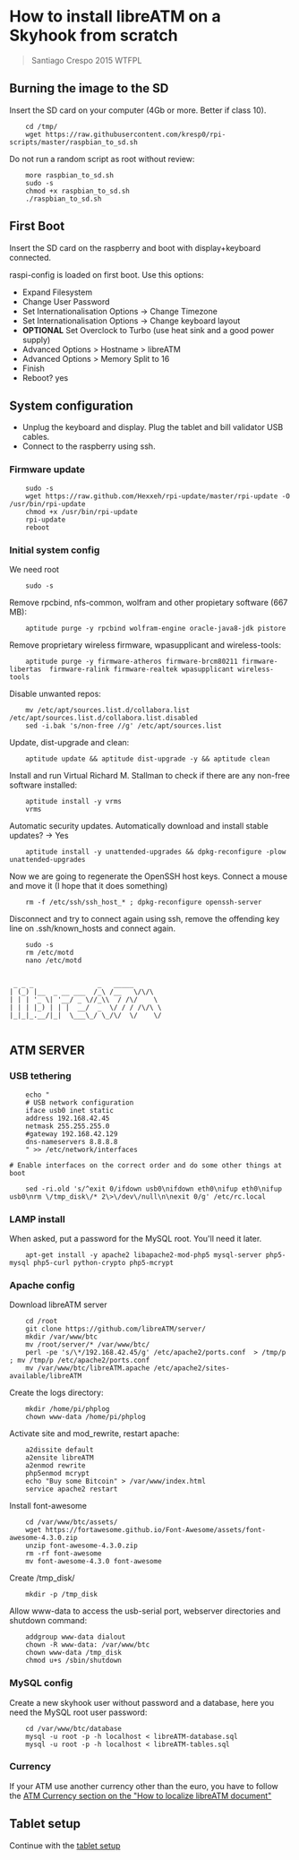 # How to install libreATM on a Skyhook from scratch #

> Santiago Crespo 2015 WTFPL

## Burning the image to the SD ##
Insert the SD card on your computer (4Gb or more. Better if class 10).
~~~
    cd /tmp/
    wget https://raw.githubusercontent.com/kresp0/rpi-scripts/master/raspbian_to_sd.sh
~~~
Do not run a random script as root without review:
~~~
    more raspbian_to_sd.sh
    sudo -s
    chmod +x raspbian_to_sd.sh
    ./raspbian_to_sd.sh
~~~

## First Boot ##
Insert the SD card on the raspberry and boot with display+keyboard connected.

raspi-config is loaded on first boot. Use this options:

* Expand Filesystem
* Change User Password
* Set Internationalisation Options -> Change Timezone
* Set Internationalisation Options -> Change keyboard layout
* **OPTIONAL** Set Overclock to Turbo (use heat sink and a good power supply)
* Advanced Options > Hostname > libreATM
* Advanced Options > Memory Split to 16
* Finish
* Reboot? yes

## System configuration ##
* Unplug the keyboard and display. Plug the tablet and bill validator USB cables.
* Connect to the raspberry using ssh.

###  Firmware update ###
~~~
    sudo -s
    wget https://raw.github.com/Hexxeh/rpi-update/master/rpi-update -O /usr/bin/rpi-update
    chmod +x /usr/bin/rpi-update
    rpi-update
    reboot
~~~

###  Initial system config ###
We need root
~~~
    sudo -s
~~~

Remove rpcbind, nfs-common, wolfram and other propietary software (667 MB):
~~~
    aptitude purge -y rpcbind wolfram-engine oracle-java8-jdk pistore
~~~

Remove proprietary wireless firmware, wpasupplicant and wireless-tools:
~~~
    aptitude purge -y firmware-atheros firmware-brcm80211 firmware-libertas  firmware-ralink firmware-realtek wpasupplicant wireless-tools
~~~

Disable unwanted repos:
~~~
    mv /etc/apt/sources.list.d/collabora.list /etc/apt/sources.list.d/collabora.list.disabled
    sed -i.bak 's/non-free //g' /etc/apt/sources.list
~~~
Update, dist-upgrade and clean:
~~~
    aptitude update && aptitude dist-upgrade -y && aptitude clean
~~~

Install and run Virtual Richard M. Stallman to check if there are any non-free software installed:
~~~
    aptitude install -y vrms
    vrms
~~~

Automatic security updates. Automatically download and install stable updates? -> Yes
~~~
    aptitude install -y unattended-upgrades && dpkg-reconfigure -plow unattended-upgrades
~~~

Now we are going to regenerate the OpenSSH host keys. Connect a mouse and move it (I hope that it does something)
~~~
    rm -f /etc/ssh/ssh_host_* ; dpkg-reconfigure openssh-server
~~~

Disconnect and try to connect again using ssh, remove the offending key line on .ssh/known_hosts and connect again.

~~~
    sudo -s
    rm /etc/motd
    nano /etc/motd
~~~

~~~

 _ _ _                _   _____       
| (_) |__  _ __ ___  /_\ /__   \/\/\  
| | | '_ \| '__/ _ \//_\\  / /\/    \ 
| | | |_) | | |  __/  _  \/ / / /\/\ \
|_|_|_.__/|_|  \___\_/ \_/\/  \/    \/
                                      
~~~    

## ATM SERVER ##
###  USB tethering ###
~~~
    echo "
    # USB network configuration
    iface usb0 inet static
    address 192.168.42.45
    netmask 255.255.255.0
    #gateway 192.168.42.129
    dns-nameservers 8.8.8.8
    " >> /etc/network/interfaces
~~~
    # Enable interfaces on the correct order and do some other things at boot
~~~
    sed -ri.old 's/^exit 0/ifdown usb0\nifdown eth0\nifup eth0\nifup usb0\nrm \/tmp_disk\/* 2\>\/dev\/null\n\nexit 0/g' /etc/rc.local
~~~
### LAMP install ###
When asked, put a password for the MySQL root. You'll need it later.
~~~
    apt-get install -y apache2 libapache2-mod-php5 mysql-server php5-mysql php5-curl python-crypto php5-mcrypt
~~~
###  Apache config ###
Download libreATM server
~~~
    cd /root
    git clone https://github.com/libreATM/server/
    mkdir /var/www/btc
    mv /root/server/* /var/www/btc/
    perl -pe 's/\*/192.168.42.45/g' /etc/apache2/ports.conf  > /tmp/p ; mv /tmp/p /etc/apache2/ports.conf
    mv /var/www/btc/libreATM.apache /etc/apache2/sites-available/libreATM
~~~

Create the logs directory:
~~~
    mkdir /home/pi/phplog
    chown www-data /home/pi/phplog
~~~

Activate site and mod_rewrite, restart apache:
~~~
    a2dissite default
    a2ensite libreATM
    a2enmod rewrite
    php5enmod mcrypt
	echo "Buy some Bitcoin" > /var/www/index.html
    service apache2 restart
~~~

Install font-awesome
~~~
    cd /var/www/btc/assets/
    wget https://fortawesome.github.io/Font-Awesome/assets/font-awesome-4.3.0.zip
    unzip font-awesome-4.3.0.zip
    rm -rf font-awesome
    mv font-awesome-4.3.0 font-awesome
~~~

Create /tmp_disk/
~~~
    mkdir -p /tmp_disk
~~~

Allow www-data to access the usb-serial port, webserver directories and shutdown command:
~~~
    addgroup www-data dialout
    chown -R www-data: /var/www/btc
    chown www-data /tmp_disk
    chmod u+s /sbin/shutdown
~~~

###  MySQL config ###
Create a new skyhook user without password and a database, here you need the MySQL root user password:
~~~
    cd /var/www/btc/database
    mysql -u root -p -h localhost < libreATM-database.sql
    mysql -u root -p -h localhost < libreATM-tables.sql
~~~

### Currency ###
If your ATM use another currency other than the euro, you have to follow the [ATM Currency section on the "How to localize libreATM document"](How_to_localize_libreATM.md)

## Tablet setup ##
Continue with the [tablet setup](How_to_Install_libreATM_on_a_Nexus7_from_scratch.md)

